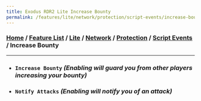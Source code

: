 ```yaml
---
title: Exodus RDR2 Lite Increase Bounty
permalink: /features/lite/network/protection/script-events/increase-bounty
---
```

### [Home](/) / [Feature List](/features) / [Lite](/features/lite) / [Network](/features/lite/network) / [Protection](/features/lite/network/protection) / [Script Events](/features/lite/network/protection/script-events) / Increase Bounty
---
- ### `Increase Bounty` *(Enabling will guard you from other players increasing your bounty)*
- ### `Notify Attacks` *(Enabling will notify you of an attack)*

